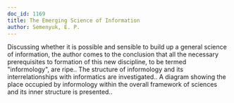 ```yaml
---
doc_id: 1169
title: The Emerging Science of Information
author: Semenyuk, E. P.
---
```


Discussing whether it is possible and sensible to build up a general science
of information, the author comes to the conclusion that all the necessary 
prerequisites to formation of this new discipline, to be termed "informology",
are ripe.. The structure of informology and its interrelationships with
informatics are investigated.. A diagram showing the place occupied by
informology within the overall framework of sciences and its inner structure is
presented..